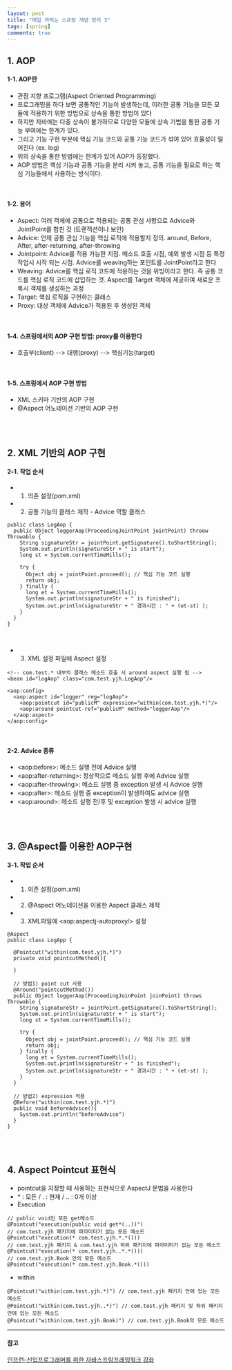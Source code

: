 ```yaml
---
layout: post
title: "매일 까먹는 스프링 개념 정리 3"
tags: [spring]
comments: true
---
```


## 1. AOP
#### 1-1. AOP란
- 관점 지향 프로그램(Aspect Oriented Programming)
- 프로그래밍을 하다 보면 공통적인 기능이 발생하는데, 이러한 공통 기능을 모든 모듈에 적용하기 위한 방법으로 상속을 통한 방법이 있다
- 하지만 자바에는 다중 상속이 불가하므로 다양한 모듈에 상속 기법을 통한 공통 기능 부여에는 한계가 있다.
- 그리고 기능 구현 부분에 핵심 기능 코드와 공통 기능 코드가 섞여 있어 효율성이 떨어진다 (ex. log)
- 위의 상속을 통한 방법에는 한계가 있어 AOP가 등장했다. 
- AOP 방법은 핵심 기능과 공통 기능을 분리 시켜 놓고, 공통 기능을 필요로 하는 핵심 기능들에서 사용하는 방식이다.

<br>

#### 1-2. 용어
- Aspect: 여러 객체에 공통으로 적용되는 공통 관심 사항으로 Advice와 JointPoint를 합친 것 (트랜잭션이나 보안)
- Advice: 언제 공통 관심 기능을 핵심 로직에 적용할지 정의. around, Before, After, after-returning, after-throwing
- Jointpoint: Advice를 적용 가능한 지점. 메소드 호출 시점, 예외 발생 시점 등 특정 작업시 시작 되는 시점. Advice를 weaving하는 포인트를 JointPoint라고 한다
- Weaving: Advice를 핵심 로직 코드에 적용하는 것을 위빙이라고 한다. 즉 공통 코드를 핵심 로직 코드에 삽입하는 것. Aspect를 Target 객체에 제공하여 새로운 프록시 객체를 생성하는 과정
- Target: 핵심 로직을 구현하는 클래스
- Proxy: 대상 객체에 Advice가 적용된 후 생성된 객체

<br>

#### 1-4. 스프링에서의 AOP 구현 방법: proxy를 이용한다
- 호출부(client) --> 대행(proxy) --> 핵심기능(target)
 
<br>

#### 1-5. 스프링에서 AOP 구현 방법
- XML 스키마 기반의 AOP 구현
- @Aspect 어노테이션 기반의 AOP 구현

<br><br>

## 2. XML 기반의 AOP 구현
#### 2-1. 작업 순서
- 1) 의존 설정(pom.xml)  

- 2) 공통 기능의 클래스 제작 - Advice 역할 클래스  

```
public class LogAop {
  public Object loggerAop(ProceedingJointPoint jointPoint) throew Throwable {
    String signatureStr = jointPoint.getSignature().toShortString();
    System.out.println(signatureStr + " is start");
    long st = System.currentTimeMills();
    
    try {
      Object obj = jointPoint.proceed(); // 핵심 기능 코드 실행
      return obj;
    } finally {
      long et = System.currentTimeMills();
      System.out.println(signatureStr + " is finished");
      System.out.println(signatureStr + " 경과시간 : " + (et-st) );
    }
  }
}

```

<br>

- 3) XML 설정 파일에 Aspect 설정  

```  
<!-- com.test.* 내부의 클래스 메소드 호출 시 around aspect 실행 됨 -->
<bean id="logAop" class="com.test.yjh.LogAop"/>

<aop:config>
  <aop:aspect id="logger" reg="logAop">
    <aop:pointcut id="publicM" expression="within(com.test.yjh.*)"/>
    <aop:around pointcut-ref="publicM" method="loggerAop"/>
  </aop:aspect>
</aop:config>
```  

<br>

#### 2-2. Advice 종류
- \<aop:before>: 메소드 실행 전에 Advice 실행
- \<aop:after-returning>: 정상적으로 메소드 실행 후에 Advice 실행
- \<aop:after-throwing>: 메소드 실행 중 exception 발생 시 Advice 실행
- \<aop:after>: 메소드 실행 중 exception이 발생하여도 advice 실행
- \<aop:around>: 메소드 실행 전/후 및 exception 발생 시 advice 실행

<br><br>

## 3. @Aspect를 이용한 AOP구현
#### 3-1. 작업 순서
- 1) 의존 설정(pom.xml)  
- 2) @Aspect 어노테이션을 이용한 Aspect 클래스 제작
- 3) XML파일에 \<aop:aspectj-autoproxy/> 설정  

```
@Aspect
public class LogApp {

  @Pointcut("within(com.test.yjh.*)")
  private void pointcutMethod(){

  }

  // 방법1) point cut 사용
  @Around("pointcutMethod())
  public Object loggerAop(ProceedingJoinPoint joinPoint) throws Throwable {
    String signatureStr = jointPoint.getSignature().toShortString();
    System.out.println(signatureStr + " is start");
    long st = System.currentTimeMills();
    
    try {
      Object obj = jointPoint.proceed(); // 핵심 기능 코드 실행
      return obj;
    } finally {
      long et = System.currentTimeMills();
      System.out.println(signatureStr + " is finished");
      System.out.println(signatureStr + " 경과시간 : " + (et-st) );
    } 
  }

  // 방법2) expression 적용
  @Before("within(com.test.yjh.*)")
  public void beforeAdvice(){
    System.out.println("beforeAdvice")
  }
}
```  

<br><br>

## 4. Aspect Pointcut 표현식
- pointcut을 지정할 때 사용하는 표현식으로 AspectJ 문법을 사용한다
- \* : 모든  /  . : 현재  /  .. : 0개 이상
- Execution  

```  
// public void인 모든 get메소드
@Pointcut("execution(public void get*(..))")
// com.test.yjh 패키지에 파라미터가 없는 모든 메소드 
@Pointcut("execution(* com.test.yjh.*.*())) 
// com.test.yjh 패키지 & com.test.yjh 하위 패키지에 파라미터가 없는 모든 메소드
@Pointcut("execution(* com.test.yjh..*.*())) 
// com.test.yjh.Book 안의 모든 메소드
@Pointcut("execution(* com.test.yjh.Book.*())) 

``` 

- within  

```  
@Pointcut("within(com.test.yjh.*)") // com.test.yjh 패키지 안에 있는 모든 메소드
@Pointcut("within(com.test.yjh..*)") // com.test.yjh 패키지 및 하위 패키지 안에 있는 모든 메소드
@Pointcut("within(com.test.yjh.Book)") // com.test.yjh.Book의 모든 메소드
```  


---
#### 참고
[인프런-신입프로그래머를 위한 자바스프링프레임워크 강좌](https://www.inflearn.com/course/%EC%9E%90%EB%B0%94-%EC%8A%A4%ED%94%84%EB%A7%81-%EA%B0%95%EC%A2%8C/?subscribe) <br/>
